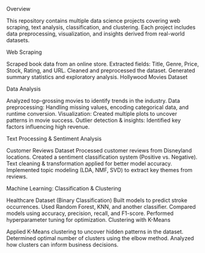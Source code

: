 Overview

This repository contains multiple data science projects covering web scraping, text analysis, classification, and clustering. Each project includes data preprocessing, visualization, and insights derived from real-world datasets.

Web Scraping

Scraped book data from an online store.
Extracted fields: Title, Genre, Price, Stock, Rating, and URL.
Cleaned and preprocessed the dataset.
Generated summary statistics and exploratory analysis.
Hollywood Movies Dataset

Data Analysis

Analyzed top-grossing movies to identify trends in the industry.
Data preprocessing: Handling missing values, encoding categorical data, and runtime conversion.
Visualization: Created multiple plots to uncover patterns in movie success.
Outlier detection & insights: Identified key factors influencing high revenue.


Text Processing & Sentiment Analysis

Customer Reviews Dataset
Processed customer reviews from Disneyland locations.
Created a sentiment classification system (Positive vs. Negative).
Text cleaning & transformation applied for better model accuracy.
Implemented topic modeling (LDA, NMF, SVD) to extract key themes from reviews.

Machine Learning: Classification & Clustering

Healthcare Dataset (Binary Classification)
Built models to predict stroke occurrences.
Used Random Forest, KNN, and another classifier.
Compared models using accuracy, precision, recall, and F1-score.
Performed hyperparameter tuning for optimization.
Clustering with K-Means

Applied K-Means clustering to uncover hidden patterns in the dataset.
Determined optimal number of clusters using the elbow method.
Analyzed how clusters can inform business decisions.
